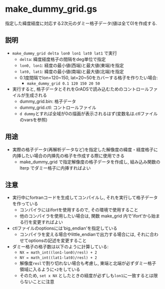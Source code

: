 # make_dummy_grid.gs
指定した緯度経度に対応する2次元のダミー格子データ(値は全て0)を作成する.

## 説明
- `make_dummy_grid delta lon0 lon1 lat0 lat1` で実行
    - `delta`: 緯度経度格子の間隔をdeg単位で指定
    - `lon0, lon1`: 経度の最小値(西端)と最大値(東端)を指定
    - `lat0, lat1`: 緯度の最小値(南端)と最大値(北端)を指定
    - 0.1度間隔でlon=120~150, lat=20~50をカバーする格子を作りたい場合:
        - `make_dummy_grid 0.1 120 150 20 50`
- 実行すると, 格子データとそれをGrADSで読み込むためのコントロールファイルが生成される
    - dummy_grid.bin: 格子データ
    - dummy_grid.ctl: コントロールファイル
    - `d dummy`とすれば全域が0の描画が表示されるはず(変数名は.ctlファイルのvarsを参照)

## 用途
- 実際の格子データ(再解析データなど)を指定した解像度の緯度・経度格子に内挿したい場合の内挿先の格子を作成する際に使用できる
    - make_dummy_grid で指定解像度の格子データを作成し, 組み込み関数の lterp でダミー格子に内挿すればよい

## 注意
- 実行中にfortranコードを生成してコンパイルし, それを実行して格子データを作っている
    - コンパイラにはifortを使用するので, その環境で使用すること
    - 他のコンパイラを使用したい場合は, 関数 make_grid 内で'ifort'から始まる行を変更すればよい
- ctlファイルのoptionsには'big_endian'を指定している
    - コンパイラを変える場合やlittle_endianで出力する場合には, それに合わせてoptionsの記述を変更すること
- ダミー格子の格子数は以下のように計算している:
    - `NX = math_int((lon1-lon0)/resl) + 2`
    - `NY = math_int((lat1-lat0)/resl) + 2`
    - 解像度`resl`で割り切れない場合も考慮し, 東端と北端が必ずダミー格子領域に入るように`+2`をしている
    - そのため, `set x NX` としたときの経度が必ずしも`lon1`に一致するとは限らないことに注意
